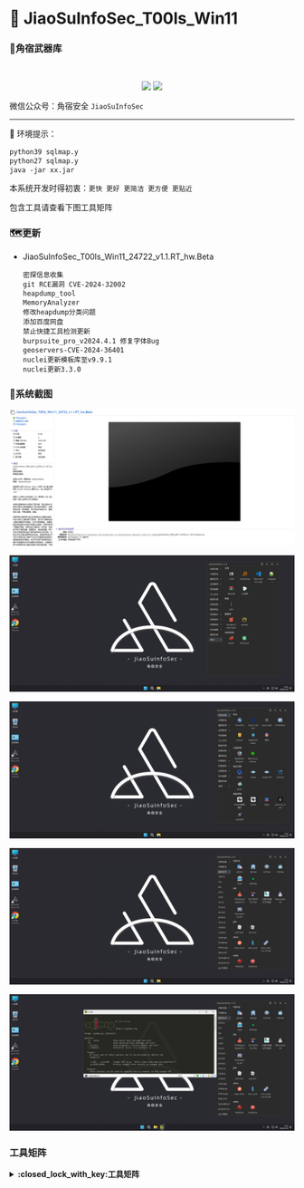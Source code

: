 #  🚀	JiaoSuInfoSec_T00ls_Win11



### :small_red_triangle:角宿武器库
<br/>
  <p align="center">
<img src="https://img.shields.io/badge/JiaoSuInfoSec-角宿安全团队-pink">
<img src="https://img.shields.io/badge/T00ls-角宿武器库-green">
</p>

微信公众号：角宿安全  `JiaoSuInfoSec`

------
📢 环境提示：
```shell
python39 sqlmap.y
python27 sqlmap.y
java -jar xx.jar
```
本系统开发时得初衷：`更快 更好 更简洁 更方便 更贴近`

包含工具请查看下图工具矩阵

### :world_map:更新

- JiaoSuInfoSec_T00ls_Win11_24722_v1.1.RT_hw.Beta 

  ```
  密探信息收集
  git RCE漏洞 CVE-2024-32002
  heapdump_tool
  MemoryAnalyzer
  修改heapdump分类问题
  添加百度网盘
  禁止快捷工具检测更新
  burpsuite_pro_v2024.4.1 修复字体Bug
  geoservers-CVE-2024-36401
  nuclei更新模板库至v9.9.1
  nuclei更新3.3.0
  ```

### :beginner:系统截图

![image](微信图片_20240722135425.png)

![image](微信截图_20240722142210.png)

![image](微信截图_20240722112527.png)

![image](微信截图_20240722112538.png)

![image](微信截图_20240722112600.png)


### 工具矩阵
<details>
<summary><b>:closed_lock_with_key:工具矩阵</b></summary>

### 感谢

感谢团队成员 Attitude  Black 小黑子 派大星 辞卿 钰轩 mortal. Windsss 黑熊 ikun  fl4g 李坦然 风ೄ೨

感谢以上师傅 你没吃饱吗  坏人 秦思扬 小王 对此系统一些bug修改以及工具提交。

由衷的感谢系统中收录的工具作者，被此系统中收录的作者可以联系客服加入到内部交流群中，如果拒绝收录，联系客服，我们将在所有版本中，删除您的工具，并表达歉意，谢谢。

![image](工具矩阵.png)

</details>
